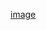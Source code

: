 
[image](https://user-images.githubusercontent.com/108701750/203410091-c1c247d7-bd1d-4c73-a29d-9c29a294589c.png)
